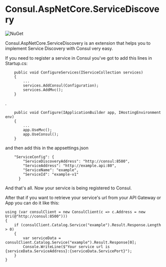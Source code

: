 # Consul.AspNetCore.ServiceDiscovery

![NuGet](https://buildstats.info/nuget/Consul.AspNetCore.ServiceDiscovery)

Consul.AspNetCore.ServiceDiscovery is an extension that helps you to implement Service Discovery with Consul very easy.

If you need to register a service in Consul you've got to add this lines in Startup.cs:

        public void ConfigureServices(IServiceCollection services)
        {
            ...
            services.AddConsul(Configuration);
            services.AddMvc();
        }
.

        public void Configure(IApplicationBuilder app, IHostingEnvironment env)
        {
            ...
            app.UseMvc();
            app.UseConsul();
        }

and then add this in the appsettings.json

		"ServiceConfig": {
			"ServiceDiscoveryAddress": "http://consul:8500",
			"ServiceAddress": "http://example.api:80",
			"ServiceName": "example",
			"ServiceId": "example-v1"
		  }

And that's all. Now your service is being registered to Consul.


After that if you want to retrieve your service's url from your API Gateway or App you can do it like this:

	using (var consulClient = new ConsulClient(c => c.Address = new Uri(@"http://consul:8500")))
	{
		if (consulClient.Catalog.Service("example").Result.Response.Length > 0)
		{
			var serviceData = consulClient.Catalog.Service("example").Result.Response[0];
			Console.WriteLine($"Your service url is {serviceData.ServiceAddress}:{serviceData.ServicePort}");
		}
	}    